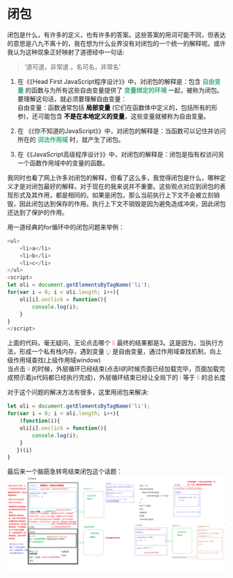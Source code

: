 # 闭包
闭包是什么，有许多的定义，也有许多的答案。这些答案的用词可能不同，但表达的意思是八九不离十的，我在想为什么业界没有对闭包的一个统一的解释呢。或许我认为这种现象正好映射了道德经中一句话:
> ‘道可道，非常道 。名可名，非常名’

1. 在《《Head First JavaScript程序设计》》中，对闭包的解释是：包含 <font color="#3EAF7C">**自由变量**</font> 的函数与为所有这些自由变量提供了 <font color="#3EAF7C">**变量绑定的环境**</font> 一起，被称为闭包。要理解这句话，就必须要理解自由变量：   
自由变量：函数通常包括 <font color="#000000">**局部变量**</font> (它们在函数体中定义的，包括所有的形参)，还可能包含 <font color="#000000">**不是在本地定义的变量**</font>，这些变量就被称为自由变量。  

2. 在 《《你不知道的JavaScript》》中，对闭包的解释是：当函数可以记住并访问所在的 <font color="#3EAF7C">**词法作用域**</font> 时，就产生了闭包。

3. 在《《JavaScript高级程序设计》》中，对闭包的解释是：闭包是指有权访问另一个函数作用域中的变量的函数。

我同时也看了网上许多对闭包的解释，但看了这么多，我觉得闭包是什么，哪种定义才是对闭包最好的解释，对于现在的我来说并不重要。这些观点对应到闭包的表现形式及其作用，都是相同的。如果是闭包，那么当前执行上下文不会被立刻销毁，因此闭包达到保存的作用。执行上下文不销毁是因为避免造成冲突，因此闭包还达到了保护的作用。

用一道经典的for循环中的闭包问题来举例：
```js
<ul>
	<li>a</li>
	<li>b</li>
	<li>c</li>
</ul>
<script>
let oli = document.getElementsByTagName('li');
for(var i = 0; i < oli.length; i++){
	oli[i].onclick = function(){
		console.log(i);
	}
}
</script>
```
上面的代码，毫无疑问，无论点击哪个 <font color="#FA8072">li</font> 最终的结果都是3。这是因为，当执行方法，形成一个私有栈内存，遇到变量 <font color="#FA8072">i</font>,<font color="#FA8072">i</font> 是自由变量，通过作用域查找机制，向上级作用域查找(上级作用域window)  
当点击 <font color="#FA8072">li</font> 的时候，外层循环已经结束(点击li的时候页面已经加载完毕，页面加载完成预示着js代码都已经执行完成)，外层循环结束已经让全局下的 <font color="#FA8072">i</font> 等于 <font color="#FA8072">li</font> 的总长度

对于这个问题的解决方法有很多，这里用闭包来解决:
```js
let oli = document.getElementsByTagName('li');
for(var i = 0; i < oli.length; i++){
    (function(i){
	oli[i].onclick = function(){
		console.log(i);
    }
   })(i)
}
```
最后来一个脑筋急转弯结束闭包这个话题：
<a data-fancybox title="image" href="/blog/assets/img/bibao.36c36ec5.jpg">![image](./imgs/bibao.jpg)</a>

